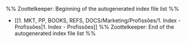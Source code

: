 %% Zoottelkeeper: Beginning of the autogenerated index file list  %%
-  [[1. MKT, PP, BOOKS, REFS, DOCS/Marketing/Profissões/1. Index - Profissões|1. Index - Profissões]]
%% Zoottelkeeper: End of the autogenerated index file list  %%
